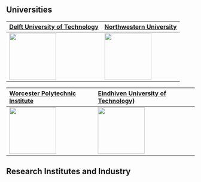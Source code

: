 ## Universities

| [Delft University of Technology](https://www.tudelft.nl/) | [Northwestern University](https://www.northwestern.edu/) |
|:-----------------------------------|:-----------------------------------|
| <img src="https://d2k0ddhflgrk1i.cloudfront.net/Websections/Huisstijl/Bouwstenen/Logo/Descriptor/TUDelft_logo_descriptor_rgb.png" height="125"> | <img src="https://www.northwestern.edu/brand/images/nu-horizontal.jpg" height="125"> |

| [Worcester Polytechnic Institute](https://www.wpi.edu/) | [Eindhiven University of Technology](https://www.tue.nl/en/)) |
|:-----------------------------------|:-----------------------------------|
| <img src="https://www.wpi.edu/sites/default/files/inline-image/Offices/Marketing-Communications/WPI_Inst_Prim_FulClr.png" height="125"> | <img src="https://upload.wikimedia.org/wikipedia/commons/7/78/Eindhoven_University_of_Technology_logo_new.png?20190217013828" height="125"> |

## Research Institutes and Industry

